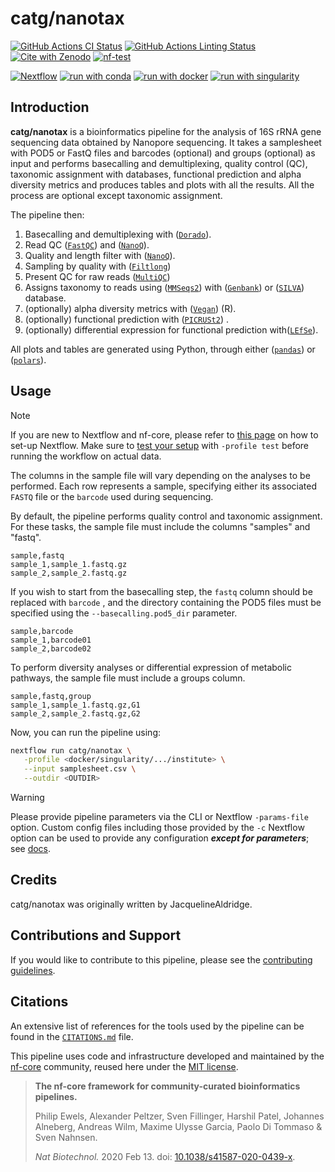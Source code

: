 

# catg/nanotax

[![GitHub Actions CI Status](https://github.com/catg/nanotax/actions/workflows/ci.yml/badge.svg)](https://github.com/catg/nanotax/actions/workflows/ci.yml)
[![GitHub Actions Linting Status](https://github.com/catg/nanotax/actions/workflows/linting.yml/badge.svg)](https://github.com/catg/nanotax/actions/workflows/linting.yml)[![Cite with Zenodo](http://img.shields.io/badge/DOI-10.5281/zenodo.XXXXXXX-1073c8?labelColor=000000)](https://doi.org/10.5281/zenodo.XXXXXXX)
[![nf-test](https://img.shields.io/badge/unit_tests-nf--test-337ab7.svg)](https://www.nf-test.com)

[![Nextflow](https://img.shields.io/badge/nextflow%20DSL2-%E2%89%A524.04.2-23aa62.svg)](https://www.nextflow.io/)
[![run with conda](http://img.shields.io/badge/run%20with-conda-3EB049?labelColor=000000&logo=anaconda)](https://docs.conda.io/en/latest/)
[![run with docker](https://img.shields.io/badge/run%20with-docker-0db7ed?labelColor=000000&logo=docker)](https://www.docker.com/)
[![run with singularity](https://img.shields.io/badge/run%20with-singularity-1d355c.svg?labelColor=000000)](https://sylabs.io/docs/)

## Introduction

**catg/nanotax** is a bioinformatics pipeline for the analysis of 16S rRNA gene sequencing data obtained by Nanopore sequencing. It takes a samplesheet with POD5 or FastQ files and barcodes (optional) and groups (optional) as input and performs basecalling and demultiplexing, quality control (QC), taxonomic assignment with databases, functional prediction and alpha diversity metrics and produces tables and plots with all the results. All the process are optional except taxonomic assignment.

The pipeline then:
1. Basecalling and demultiplexing with ([`Dorado`](https://github.com/nanoporetech/dorado)).
2. Read QC ([`FastQC`](https://www.bioinformatics.babraham.ac.uk/projects/fastqc/)) and ([`NanoQ`](https://github.com/esteinig/nanoq)).
3. Quality and length filter with ([`NanoQ`](https://github.com/esteinig/nanoq)).
4. Sampling by quality with ([`Filtlong`](https://github.com/rrwick/Filtlong))
5. Present QC for raw reads ([`MultiQC`](http://multiqc.info/))
6. Assigns taxonomy to reads using ([`MMSeqs2`](https://github.com/soedinglab/MMseqs2)) with ([`Genbank`](https://www.ncbi.nlm.nih.gov/refseq/targetedloci/16S_process/)) or ([`SILVA`](https://www.arb-silva.de/)) database.
7. (optionally) alpha diversity metrics with ([`Vegan`](https://cran.r-project.org/web/packages/vegan/vegan.pdf)) (R).
8. (optionally) functional prediction with ([`PICRUSt2`](https://github.com/picrust/picrust2)) .
9. (optionally) differential expression for functional prediction with([`LEfSe`](https://huttenhower.sph.harvard.edu/lefse/)). 

All plots and tables are generated using Python, through either ([`pandas`](https://github.com/pandas-dev/pandas)) or ([`polars`](https://github.com/pola-rs/polars)). 

## Usage

> [!NOTE]
> If you are new to Nextflow and nf-core, please refer to [this page](https://nf-co.re/docs/usage/installation) on how to set-up Nextflow. Make sure to [test your setup](https://nf-co.re/docs/usage/introduction#how-to-run-a-pipeline) with `-profile test` before running the workflow on actual data.

The columns in the sample file will vary depending on the analyses to be performed. Each row represents a sample, specifying either its associated `FASTQ` file or the `barcode` used during sequencing.

By default, the pipeline performs quality control and taxonomic assignment. For these tasks, the sample file must include the columns "samples" and "fastq".

```csv
sample,fastq
sample_1,sample_1.fastq.gz
sample_2,sample_2.fastq.gz
```

If you wish to start from the basecalling step, the `fastq` column should be replaced with `barcode` , and the directory containing the POD5 files must be specified using the `--basecalling.pod5_dir`  parameter.
```csv
sample,barcode
sample_1,barcode01
sample_2,barcode02
```

To perform diversity analyses or differential expression of metabolic pathways, the sample file must include a groups column.
```csv
sample,fastq,group
sample_1,sample_1.fastq.gz,G1
sample_2,sample_2.fastq.gz,G2
```


Now, you can run the pipeline using:

```bash
nextflow run catg/nanotax \
   -profile <docker/singularity/.../institute> \
   --input samplesheet.csv \
   --outdir <OUTDIR>
```

> [!WARNING]
> Please provide pipeline parameters via the CLI or Nextflow `-params-file` option. Custom config files including those provided by the `-c` Nextflow option can be used to provide any configuration _**except for parameters**_; see [docs](https://nf-co.re/docs/usage/getting_started/configuration#custom-configuration-files).

## Credits

catg/nanotax was originally written by JacquelineAldridge.

<!-- We thank the following people for their extensive assistance in the development of this pipeline: -->

<!-- TODO nf-core: If applicable, make list of people who have also contributed -->

## Contributions and Support

If you would like to contribute to this pipeline, please see the [contributing guidelines](.github/CONTRIBUTING.md).

## Citations

<!-- TODO nf-core: Add citation for pipeline after first release. Uncomment lines below and update Zenodo doi and badge at the top of this file. -->
<!-- If you use catg/nanotax for your analysis, please cite it using the following doi: [10.5281/zenodo.XXXXXX](https://doi.org/10.5281/zenodo.XXXXXX) -->

<!-- TODO nf-core: Add bibliography of tools and data used in your pipeline -->

An extensive list of references for the tools used by the pipeline can be found in the [`CITATIONS.md`](CITATIONS.md) file.

This pipeline uses code and infrastructure developed and maintained by the [nf-core](https://nf-co.re) community, reused here under the [MIT license](https://github.com/nf-core/tools/blob/main/LICENSE).

> **The nf-core framework for community-curated bioinformatics pipelines.**
>
> Philip Ewels, Alexander Peltzer, Sven Fillinger, Harshil Patel, Johannes Alneberg, Andreas Wilm, Maxime Ulysse Garcia, Paolo Di Tommaso & Sven Nahnsen.
>
> _Nat Biotechnol._ 2020 Feb 13. doi: [10.1038/s41587-020-0439-x](https://dx.doi.org/10.1038/s41587-020-0439-x).
